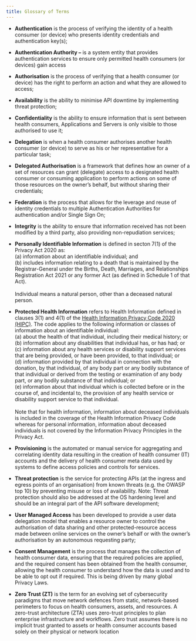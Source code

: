 ```yaml
---
title: Glossary of Terms
---
```


- **Authentication** is the process of verifying the identity of a
  health consumer (or device) who presents identity credentials and
  authentication key(s);

- **Authentication Authority –** is a system entity that provides
  authentication services to ensure only permitted health consumers (or
  devices) gain access

- **Authorisation** is the process of verifying that a health consumer (or
  device) has the right to perform an action and what they are allowed
  to access;

- **Availability** is the ability to minimise API downtime by
  implementing threat protection;

- **Confidentiality** is the ability to ensure information that is
  sent between health consumers, Applications and Servers is only visible to
  those authorised to use it;

- **Delegation** is when a health consumer authorises another health consumer (or device) to
  serve as his or her representative for a particular task;

- **Delegated Authorisation** is a framework that defines how an owner
  of a set of resources can grant (delegate) access to a designated
  health consumer or consuming application to perform actions on some of those
  resources on the owner’s behalf, but without sharing their
  credentials;

- **Federation** is the process that allows for the leverage and reuse
  of identity credentials to multiple Authentication Authorities for
  authentication and/or Single Sign On;

- **Integrity** is the ability to ensure that information received has
  not been modified by a third party, also providing non-repudiation
  services;

- **Personally Identifiable Information** is defined in secton 7(1) of the Privacy Act 2020 as:<br/>
 (a) information about an identifiable individual; and<br/>
 (b) includes information relating to a death that is maintained by the Registrar-General under the Births, Death, Marriages, and Relationships Registration Act 2021 or any former Act (as defined in Schedule 1 of that Act).<br/><br/>
 Individual means a natural person, other than a deceased natural person.

- **Protected Health Information**  refers to Health Information defined in clauses 3(1) and 4(1) of the [Health Information Privacy Code 2020 (HIPC)](https://www.privacy.org.nz/assets/New-order/Privacy-Act-2020/Codes-of-practice/Health-information-privacy-code-2020/HIPC-Amendment-No-1/Consolidated-Code-incorporating-Amendment-No-1.pdf). The code applies to the following information or classes of information about an 
identifiable individual:<br/>
(a) about the health of that individual, including their medical history; or<br/>
(b) information about any disabilities that individual has, or has had; or<br/>
(c) information about any health services or disability support services that are being provided, or have been provided, to that individual; or<br/>
(d) information provided by that individual in connection with the donation, by that individual, of any body part or any bodily substance of that individual or derived from the testing or examination of any body part, or any bodily substance of that individual; or<br/>
(e) information about that individual which is collected before or in the course of, and incidental to, the provision of any health service or disability support service to that individual.<br/><br/>
 Note that for health information, information about deceased individuals is included in the coverage of the Health Information Privacy Code whereas for personal information, information about deceased individuals is not covered by the Information Privacy Principles in the Privacy Act.

- **Provisioning** is the automated or manual service for aggregating
  and correlating identity data resulting in the creation of health consumer (IT)
  accounts and the delivery of health consumer meta data used by systems to
  define access policies and controls for services.

- **Threat protection** is the service for protecting APIs (at the
  ingress and egress points of an organisation) from known threats
  (e.g. the OWASP top 10) by preventing misuse or loss of
  availability. Note: Threat protection should also be addressed at
  the OS hardening level and should be an integral part of the API
  software development;

- **User Managed Access** has been developed to provide a user data
  delegation model that enables a resource owner to control the
  authorisation of data sharing and other protected-resource access
  made between online services on the owner’s behalf or with the
  owner’s authorisation by an autonomous requesting party;

- **Consent Management** is the process that manages the collection of
  health consumer data, ensuring that the required policies are applied, and the
  required consent has been obtained from the health consumer, allowing the health consumer
  to understand how the data is used and to be able to opt out if
  required. This is being driven by many global Privacy Laws.

- **Zero Trust (ZT)** is the term for an evolving set of cybersecurity
  paradigms that move network defences from static, network-based
  perimeters to focus on health consumers, assets, and resources. A zero-trust
  architecture (ZTA) uses zero-trust principles to plan enterprise
  infrastructure and workflows. Zero trust assumes there is no
  implicit trust granted to assets or health consumer accounts based solely on
  their physical or network location
